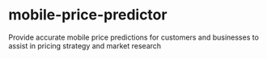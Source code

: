 # mobile-price-predictor
Provide accurate mobile price predictions for customers and businesses to assist in pricing strategy and market research

